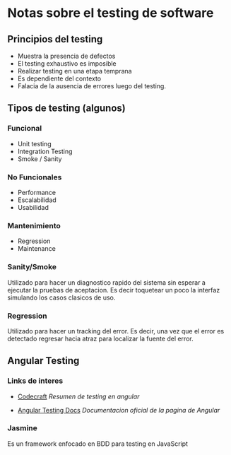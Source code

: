 # Notas sobre el testing de software

## Principios del testing

* Muestra la presencia de defectos
* El testing exhaustivo es imposible
* Realizar testing en una etapa temprana
* Es dependiente del contexto
* Falacia de la ausencia de errores luego del testing.

## Tipos de testing (algunos)

### Funcional

* Unit testing
* Integration Testing
* Smoke / Sanity

### No Funcionales

* Performance
* Escalabilidad
* Usabilidad

### Mantenimiento

* Regression
* Maintenance

### Sanity/Smoke
Utilizado para hacer un diagnostico rapido del sistema sin esperar a ejecutar la pruebas de aceptacion. Es decir toquetear un poco la interfaz simulando los casos clasicos de uso.

### Regression
Utilizado para hacer un tracking del error. Es decir, una vez que el error es detectado regresar hacia atraz para localizar la fuente del error.


## Angular Testing 

### Links de interes

* [Codecraft](https://codecraft.tv/courses/angular/unit-testing/jasmine-and-karma/) *Resumen de testing en angular*

* [Angular Testing Docs](https://angular.io/guide/testing) *Documentacion oficial de la pagina de Angular*

### Jasmine
Es un framework enfocado en BDD para testing en JavaScript
